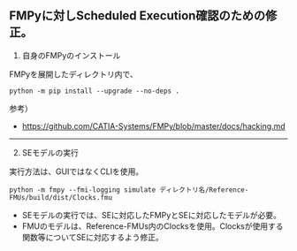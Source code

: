 ## FMPyに対しScheduled Execution確認のための修正。

1. 自身のFMPyのインストール

FMPyを展開したディレクトリ内で、

```
python -m pip install --upgrade --no-deps .
```

参考）

  - https://github.com/CATIA-Systems/FMPy/blob/master/docs/hacking.md

***

2. SEモデルの実行

実行方法は、GUIではなくCLIを使用。
```
python -m fmpy --fmi-logging simulate ディレクトリ名/Reference-FMUs/build/dist/Clocks.fmu
```

- SEモデルの実行では、SEに対応したFMPyとSEに対応したモデルが必要。
- FMUのモデルは、Reference-FMUs内のClocksを使用。Clocksが使用する関数等についてSEに対応するよう修正。
